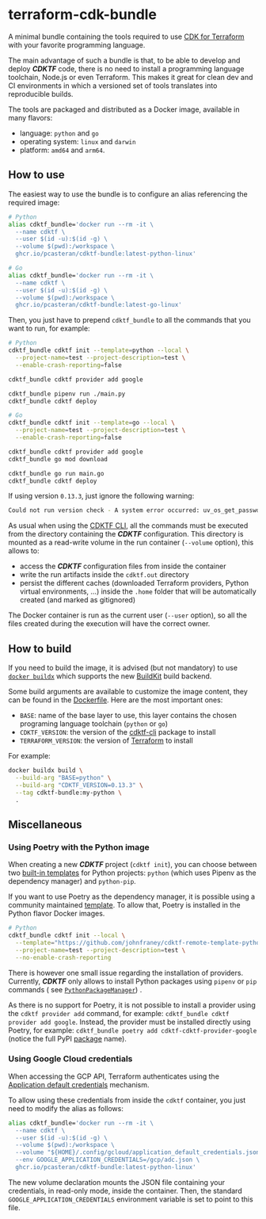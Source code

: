 # terraform-cdk-bundle

A minimal bundle containing the tools required to use [CDK for Terraform](https://github.com/hashicorp/terraform-cdk)
with your favorite programming language.

The main advantage of such a bundle is that, to be able to develop and deploy ***CDKTF*** code, there is no need to
install a programming language toolchain, Node.js or even Terraform. This makes it great for clean dev and CI
environments in which a versioned set of tools translates into reproducible builds.

The tools are packaged and distributed as a Docker image, available in many flavors:

- language: `python` and `go`
- operating system: `linux` and `darwin`
- platform: `amd64` and `arm64`.

## How to use

The easiest way to use the bundle is to configure an alias referencing the required image:

```bash
# Python
alias cdktf_bundle='docker run --rm -it \
  --name cdktf \
  --user $(id -u):$(id -g) \
  --volume $(pwd):/workspace \
  ghcr.io/pcasteran/cdktf-bundle:latest-python-linux'

# Go
alias cdktf_bundle='docker run --rm -it \
  --name cdktf \
  --user $(id -u):$(id -g) \
  --volume $(pwd):/workspace \
  ghcr.io/pcasteran/cdktf-bundle:latest-go-linux'
```

Then, you just have to prepend `cdktf_bundle` to all the commands that you want to run, for example:

```bash
# Python
cdktf_bundle cdktf init --template=python --local \
  --project-name=test --project-description=test \
  --enable-crash-reporting=false

cdktf_bundle cdktf provider add google

cdktf_bundle pipenv run ./main.py
cdktf_bundle cdktf deploy

# Go
cdktf_bundle cdktf init --template=go --local \
  --project-name=test --project-description=test \
  --enable-crash-reporting=false

cdktf_bundle cdktf provider add google
cdktf_bundle go mod download

cdktf_bundle go run main.go
cdktf_bundle cdktf deploy
```

If using version `0.13.3`, just ignore the following warning:

```bash
Could not run version check - A system error occurred: uv_os_get_passwd returned ENOENT (no such file or directory)
```

As usual when using the [CDKTF CLI](https://developer.hashicorp.com/terraform/cdktf/cli-reference/commands), all the
commands must be executed from the directory containing the ***CDKTF*** configuration. This directory is mounted as a
read-write volume in the run container (`--volume` option), this allows to:

- access the ***CDKTF*** configuration files from inside the container
- write the run artifacts inside the `cdktf.out` directory
- persist the different caches (downloaded Terraform providers, Python virtual environments, ...) inside the `.home`
  folder that will be automatically created (and marked as gitignored)

The Docker container is run as the current user (`--user` option), so all the files created during the execution will
have the correct owner.

## How to build

If you need to build the image, it is advised (but not mandatory) to
use [`docker buildx`](https://docs.docker.com/engine/reference/commandline/buildx_build/) which supports
the new [BuildKit](https://docs.docker.com/build/buildkit/) build backend.

Some build arguments are available to customize the image content, they can be found in the [Dockerfile](Dockerfile).
Here are the most important ones:

- `BASE`: name of the base layer to use, this layer contains the chosen programing language toolchain (`python` or `go`)
- `CDKTF_VERSION`: the version of the [cdktf-cli](https://www.npmjs.com/package/cdktf-cli) package to install
- `TERRAFORM_VERSION`: the version of [Terraform](https://developer.hashicorp.com/terraform/downloads) to install

For example:

```bash
docker buildx build \
  --build-arg "BASE=python" \
  --build-arg "CDKTF_VERSION=0.13.3" \
  --tag cdktf-bundle:my-python \
  .
```

## Miscellaneous

### Using Poetry with the Python image

When creating a new ***CDKTF*** project (`cdktf init`), you can choose between
two [built-in templates](https://github.com/hashicorp/terraform-cdk/tree/main/packages/cdktf-cli/templates) for Python
projects: `python` (which uses Pipenv as the dependency manager) and `python-pip`.

If you want to use Poetry as the dependency manager, it is possible using a community maintained
[template](https://developer.hashicorp.com/terraform/cdktf/create-and-deploy/remote-templates#use-remote-templates).
To allow that, Poetry is installed in the Python flavor Docker images.

```bash
# Python
cdktf_bundle cdktf init --local \
  --template="https://github.com/johnfraney/cdktf-remote-template-python-poetry/archive/refs/heads/main.zip" \
  --project-name=test --project-description=test \
  --no-enable-crash-reporting
```

There is however one small issue regarding the installation of providers. Currently, ***CDKTF*** only allows to install
Python packages using `pipenv` or `pip` commands (
see [`PythonPackageManager`](https://github.com/hashicorp/terraform-cdk/blob/c2ce3cb0ff63b14bb372ca03af62aae715f264f8/packages/%40cdktf/cli-core/src/lib/dependencies/package-manager.ts#L222))
.

As there is no support for Poetry, it is not possible to install a provider using the `cdktf provider add` command, for
example: `cdktf_bundle cdktf provider add google`. Instead, the provider must be installed directly using Poetry, for
example: `cdktf_bundle poetry add cdktf-cdktf-provider-google` (notice the full
PyPI [package](https://pypi.org/project/cdktf-cdktf-provider-google/) name).

### Using Google Cloud credentials

When accessing the GCP API, Terraform authenticates using
the [Application default credentials](https://cloud.google.com/docs/authentication/application-default-credentials) mechanism.

To allow using these credentials from inside the `cdktf` container, you just need to modify the alias as follows:

```bash
alias cdktf_bundle='docker run --rm -it \
  --name cdktf \
  --user $(id -u):$(id -g) \
  --volume $(pwd):/workspace \
  --volume "${HOME}/.config/gcloud/application_default_credentials.json":/gcp/adc.json:ro \
  --env GOOGLE_APPLICATION_CREDENTIALS=/gcp/adc.json \
  ghcr.io/pcasteran/cdktf-bundle:latest-python-linux'
```

The new volume declaration mounts the JSON file containing your credentials, in read-only mode, inside the
container. Then, the standard `GOOGLE_APPLICATION_CREDENTIALS` environment variable is set to point to this file.
